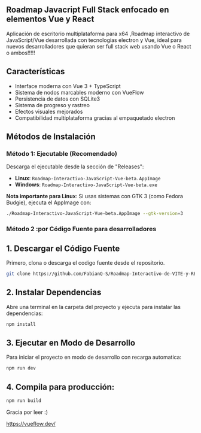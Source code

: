 

## Roadmap Javacript Full Stack enfocado en elementos Vue y React

Aplicación de escritorio multiplataforma para x64 ,Roadmap interactivo de JavaScript/Vue desarrollada con tecnologias electron y Vue, ideal para nuevos desarrolladores que quieran ser full stack web usando Vue o React o ambos!!!!!

## Características

- Interface moderna con Vue 3 + TypeScript
- Sistema de nodos marcables moderno con VueFlow
- Persistencia de datos con SQLite3
- Sistema de progreso y rastreo
- Efectos visuales mejorados
- Compatibilidad multiplataforma gracias al empaquetado electron

## Métodos de Instalación

### Método 1: Ejecutable (Recomendado)

Descarga el ejecutable desde la sección de "Releases":
- **Linux**: `Roadmap-Interactivo-JavaScript-Vue-beta.AppImage`
- **Windows**: `Roadmap-Interactivo-JavaScript-Vue-beta.exe`

**Nota importante para Linux**: Si usas sistemas con GTK 3 (como Fedora Budgie), ejecuta el AppImage con:
```bash
./Roadmap-Interactivo-JavaScript-Vue-beta.AppImage --gtk-version=3
```

### Método 2 :por Código Fuente para desarrolladores

## 1. Descargar el Código Fuente

Primero, clona o descarga el codigo fuente desde el repositorio.
```sh
git clone https://github.com/FabianQ-S/Roadmap-Interactivo-de-VITE-y-REACT
```

## 2. Instalar Dependencias

Abre una terminal en la carpeta del proyecto y ejecuta para instalar las dependencias:

```sh
npm install
```

## 3. Ejecutar en Modo de Desarrollo

Para iniciar el proyecto en modo de desarrollo con recarga automatica:

```sh
npm run dev
```
## 4. Compila para producción:
```sh
npm run build
   ```
Gracia por leer :)

https://vueflow.dev/
